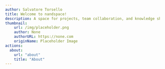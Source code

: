 ```yaml
---
author: Salvatore Torsello
title: Welcome to nandspace!
description: A space for projects, team collaboration, and knowledge sharing.
thumbnail:
    url: /img/placeholder.png
    author: None
    authorURL: https://none.com
    originName: Placeholder Image
actions:
  about:
    url: "about"
    title: "About"
---
```

